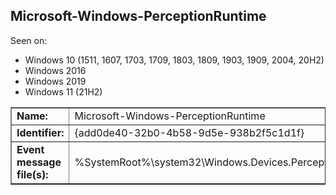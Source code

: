 ## Microsoft-Windows-PerceptionRuntime

Seen on:
* Windows 10 (1511, 1607, 1703, 1709, 1803, 1809, 1903, 1909, 2004, 20H2)
* Windows 2016
* Windows 2019
* Windows 11 (21H2)

<table border="1" class="docutils">
  <tbody>
    <tr>
      <td><b>Name:</b></td>
      <td>Microsoft-Windows-PerceptionRuntime</td>
    </tr>
    <tr>
      <td><b>Identifier:</b></td>
      <td>{add0de40-32b0-4b58-9d5e-938b2f5c1d1f}</td>
    </tr>
    <tr>
      <td><b>Event message file(s):</b></td>
      <td>%SystemRoot%\system32\Windows.Devices.Perception.dll</td>
    </tr>
  </tbody>
</table>

&nbsp;

